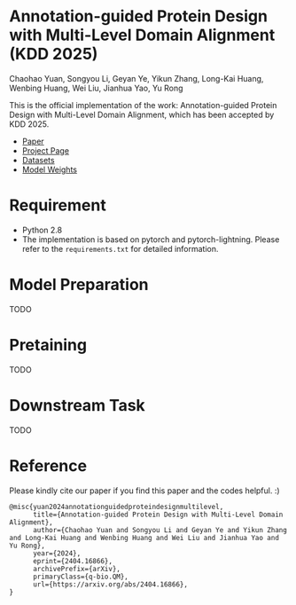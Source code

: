 # Annotation-guided Protein Design with Multi-Level Domain Alignment (KDD 2025)

Chaohao Yuan, Songyou Li, Geyan Ye, Yikun Zhang, Long-Kai Huang, Wenbing Huang, Wei Liu, Jianhua Yao, Yu Rong 

This is the official implementation of the work: Annotation-guided Protein Design with Multi-Level Domain Alignment, which has been accepted by KDD 2025.

- [Paper](https://arxiv.org/abs/2404.16866)
- [Project Page](https://ychaohao.github.io/PAAG/)
- [Datasets](https://huggingface.co/datasets/ychaohao/ProtAnnotation)
- [Model Weights](https://huggingface.co/ychaohao/PAAG)


# Requirement

- Python 2.8
- The implementation is based on pytorch and pytorch-lightning. Please refer to the `requirements.txt` for detailed information.

# Model Preparation

TODO

# Pretaining

TODO

# Downstream Task

TODO

# Reference

Please kindly cite our paper if you find this paper and the codes helpful. :)

```
@misc{yuan2024annotationguidedproteindesignmultilevel,
      title={Annotation-guided Protein Design with Multi-Level Domain Alignment}, 
      author={Chaohao Yuan and Songyou Li and Geyan Ye and Yikun Zhang and Long-Kai Huang and Wenbing Huang and Wei Liu and Jianhua Yao and Yu Rong},
      year={2024},
      eprint={2404.16866},
      archivePrefix={arXiv},
      primaryClass={q-bio.QM},
      url={https://arxiv.org/abs/2404.16866}, 
}
```
